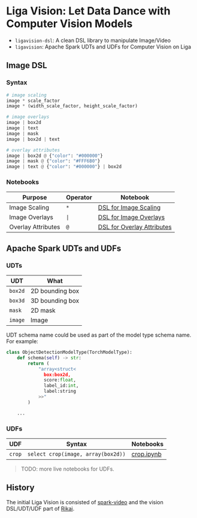 # Liga Vision: Let Data Dance with Computer Vision Models
+ `ligavision-dsl`: A clean DSL library to manipulate Image/Video
+ `ligavision`: Apache Spark UDTs and UDFs for Computer Vision on Liga

## Image DSL
### Syntax
``` python
# image scaling
image * scale_factor
image * (width_scale_factor, height_scale_factor)

# image overlays
image | box2d
image | text
image | mask
image | box2d | text

# overlay attributes
image | box2d @ {"color": "#000000"}
image | mask @ {"color": "#FFF6B0"}
image | text @ {"color": "#000000"} | box2d
```

### Notebooks
| Purpose | Operator | Notebook |
|---------|----------|----------|
| Image Scaling | `*` | [DSL for Image Scaling](notebooks/DSLImageScale.ipynb) |
| Image Overlays | `\|` | [DSL for Image Overlays](notebooks/DSLImageOverlay.ipynb) |
| Overlay Attributes | `@` | [DSL for Overlay Attributes](notebooks/DSLOverlayAttribute.ipynb)

## Apache Spark UDTs and UDFs
### UDTs
| UDT | What |
|---------|-----------------|
| `box2d` | 2D bounding box |
| `box3d` | 3D bounding box |
| `mask` | 2D mask |
| `image` | Image |

UDT schema name could be used as part of the model type schema name. For example:
``` python
class ObjectDetectionModelType(TorchModelType):
    def schema(self) -> str:
        return (
            "array<struct<
              box:box2d,
              score:float,
              label_id:int,
              label:string
            >>"
        )

    ...

```

### UDFs
| UDF | Syntax | Notebooks |
|-----|--------|-----------|
| `crop` | `select crop(image, array(box2d))` | [crop.ipynb](notebooks/UDF_crop.ipynb) |

> TODO: more live notebooks for UDFs.

## History
The initial Liga Vision is consisted of [spark-video](https://github.com/eto-ai/spark-video) and the vision DSL/UDT/UDF part of [Rikai](https://github.com/eto-ai/rikai).
